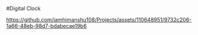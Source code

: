 #Digital Clock


https://github.com/iamhimanshu108/Projects/assets/110648951/9732c206-1a66-48eb-98d7-bdabecae19b6

